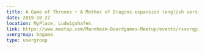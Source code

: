 ```yaml
---
title: A Game of Thrones + A Mother of Dragons expansion (english versions) 
date: 2019-10-27
location: MyPlace, Ludwigshafen
link: https://www.meetup.com/Mannheim-Boardgames-Meetup/events/rxvxrqyznbkc/
usergroup: bogama
type: usergroup
---
```

